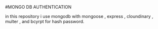 #MONGO DB AUTHENTICATION 

in this repository i use mongodb with mongoose , express , cloundinary , multer , and bcyrpt for hash password.
